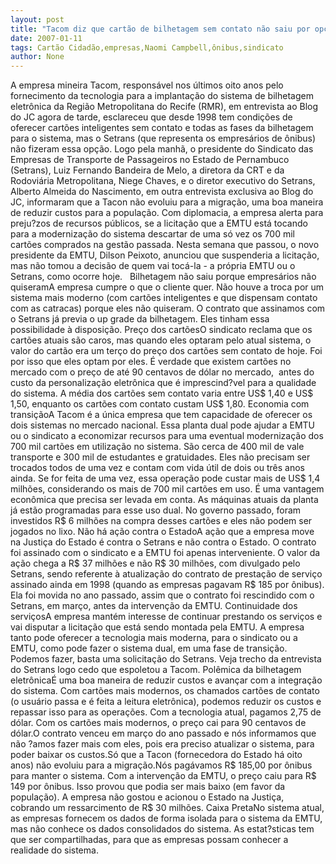 ```yaml
---
layout: post
title: "Tacom diz que cartão de bilhetagem sem contato não saiu por opção do sindicato das empresas de ônibus"
date: 2007-01-11
tags: Cartão Cidadão,empresas,Naomi Campbell,ônibus,sindicato
author: None
---
```

A empresa mineira Tacom, responsável nos últimos oito anos pelo fornecimento da tecnologia para a implantação&nbsp;do sistema de bilhetagem eletrônica da Região Metropolitana do Recife (RMR), em entrevista ao Blog do JC agora de tarde, esclareceu que desde 1998 tem condições de oferecer cartões inteligentes sem contato e todas as fases da bilhetagem para o sistema, mas o Setrans (que representa os empresários de ônibus) não fizeram essa opção. 
Logo pela manhã, o presidente do Sindicato das Empresas de Transporte de Passageiros no Estado de Pernambuco (Setrans), Luiz Fernando Bandeira de Melo, a diretora da CRT e da Rodoviária Metropolitana, Niege Chaves, e o diretor executivo do Setrans,
 Alberto Almeida do Nascimento, em outra entrevista exclusiva ao Blog do JC, informaram que a Tacon não evoluiu para a migração, uma boa maneira de reduzir custos para a população.
Com diplomacia, a empresa alerta para preju?zos de recursos públicos, se a licitação que a EMTU está tocando para a modernização do sistema descartar de uma só vez os 700 mil cartões comprados na gestão passada. 
Nesta semana que passou, o novo presidente da EMTU, Dilson Peixoto, anunciou que suspenderia a licitação, mas não tomou a decisão de quem vai tocá-la - a própria EMTU ou o Setrans, como ocorre hoje.
&nbsp;
Bilhetagem não saiu porque empresários não quiseramA empresa cumpre o que o cliente quer. Não houve a troca por um sistema mais moderno (com cartões inteligentes e que dispensam contato com as catracas) porque eles não quiseram. O contrato que assinamos com o Setrans já previa o up grade da bilhetagem. Eles tinham essa possibilidade à disposição.
Preço dos cartõesO sindicato reclama que os cartões atuais são caros, mas quando eles optaram pelo atual sistema, o valor do cartão era um terço do preço dos cartões sem contato de hoje. Foi por isso que eles optam por eles. É verdade que existem cartões no mercado com o preço de até 90 centavos de dólar no mercado,&nbsp; antes do custo da personalização eletrônica que é imprescind?vel para a qualidade do sistema. A média dos cartões sem contato varia entre US$ 1,40 e US$ 1,50, enquanto os cartões com contato custam US$ 1,80.
Economia com transiçãoA Tacom é a única empresa que tem capacidade de oferecer os dois sistemas no mercado nacional. Essa planta dual pode ajudar a EMTU ou o sindicato a economizar recursos para uma eventual modernização dos 700 mil cartões em utilização no sistema. São cerca de 400 mil de vale transporte e 300 mil de estudantes e gratuidades. Eles não precisam ser trocados todos de uma vez e contam com vida útil de dois ou três anos ainda. Se for feita de uma vez, essa operação pode custar mais de US$ 1,4 milhões, considerando os mais de 700 mil cartões em uso. É uma vantagem econômica que precisa ser levada em conta. As máquinas atuais da planta já estão programadas para esse uso dual. No governo passado, foram investidos R$ 6 milhões na compra desses cartões e eles não podem ser jogados no lixo.
Não há ação contra o EstadoA ação que a empresa move na Justiça do Estado é contra o Setrans e não contra o Estado. O contrato foi assinado com o sindicato e a EMTU foi apenas interveniente. O valor da ação chega a R$ 37 milhões e não R$ 30 milhões, com divulgado pelo Setrans, sendo referente à atualização do contrato de prestação de serviço assinado ainda em 1998 (quando as empresas pagavam R$ 185 por ônibus). Ela foi movida no ano passado, assim que o contrato foi rescindido com o Setrans, em março, antes da intervenção da EMTU.
Continuidade dos serviçosA empresa mantém interesse de continuar prestando os serviços e vai disputar a licitação que está sendo montada pela EMTU. A empresa tanto pode oferecer a tecnologia mais moderna, para o sindicato ou a EMTU, como pode fazer o sistema dual, em uma fase de transição. Podemos fazer, basta uma solicitação do Setrans.
Veja trecho da entrevista do Setrans logo cedo que espoletou a Tacom.
Polêmica da bilhetagem eletrônicaÉ uma boa maneira de reduzir custos e avançar com a integração do sistema. Com cartões mais modernos, os chamados cartões de contato (o usuário passa e é feita a leitura eletrônica), podemos reduzir os custos e repassar isso para as operações. Com a tecnologia atual, pagamos 2,75 de dólar. Com os cartões mais modernos, o preço cai para 90 centavos de dólar.O contrato venceu em março do ano passado e nós informamos que não ?amos fazer mais com eles, pois era preciso atualizar o sistema, para poder baixar os custos.Só que a Tacon (fornecedora do Estado há oito anos) não evoluiu para a migração.Nós pagávamos R$ 185,00 por ônibus para manter o sistema. Com a intervenção da EMTU, o preço caiu para R$ 149 por ônibus. Isso provou que podia ser mais baixo (em favor da população). A empresa não gostou e acionou o Estado na Justiça, cobrando um ressarcimento de R$ 30 milhões.
Caixa PretaNo sistema atual, as empresas fornecem os dados de forma isolada para o sistema da EMTU, mas não conhece os dados consolidados do sistema. As estat?sticas tem que ser compartilhadas, para que as empresas possam conhecer a realidade do sistema. 